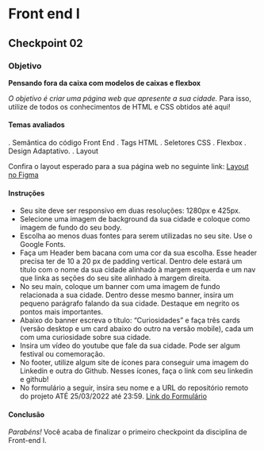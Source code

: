 # Front end I

## Checkpoint 02

### Objetivo

**Pensando fora da caixa com modelos de caixas e flexbox**

*O objetivo é criar uma página web que apresente a sua cidade.* Para isso, utilize de todos os conhecimentos de HTML e CSS obtidos até aqui! 

#### Temas avaliados

. Semântica do código Front End
. Tags HTML
. Seletores CSS
. Flexbox
. Design Adaptativo.
. Layout 

Confira o layout esperado para a sua página web no seguinte link: [Layout no Figma](https://www.figma.com/file/sYAbpnjvD6juYawfRyZDbh/Untitled?node-id=0%3A1)

#### Instruções 

* Seu site deve ser responsivo em duas resoluções: 1280px e 425px.
* Selecione uma imagem de background da sua cidade e coloque como imagem de fundo do seu body.
* Escolha ao menos duas fontes para serem utilizadas no seu site. Use o Google Fonts.
* Faça um Header bem bacana com uma cor da sua escolha. Esse header precisa ter de 10 a 20 px de padding vertical. Dentro dele estará um título com o nome da sua cidade alinhado à margem esquerda e um nav que linka as seções do seu site alinhado à margem direita.
* No seu main, coloque um banner com uma imagem de fundo relacionada a sua cidade. Dentro desse mesmo banner, insira um pequeno parágrafo falando da sua cidade. Destaque em negrito os pontos mais importantes.
* Abaixo do banner escreva o título: “Curiosidades” e faça três cards (versão desktop e um card abaixo do outro na versão mobile), cada um com uma curiosidade sobre sua cidade.
* Insira um vídeo do youtube que fale da sua cidade. Pode ser algum festival ou comemoração.
* No footer, utilize algum site de ícones para conseguir uma imagem do Linkedin e outra do Github. Nesses ícones, faça o link com seu linkedin e github!
* No formulário a seguir, insira seu nome e a URL do repositório remoto do projeto ATÉ 25/03/2022 até 23:59. [Link do Formulário](https://docs.google.com/forms/d/e/1FAIpQLSesyDT5wHIS0qrZ5NU6X0vzRJWdqJKY-ZBLLI3uC7Ln4HpHEA/viewform)

#### Conclusão 

*Parabéns!* Você acaba de finalizar o primeiro checkpoint da disciplina de Front-end I.